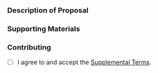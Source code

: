 ### Description of Proposal

<!--
Please put a brief synopsis of the proposal here

The proposal itself should be in the PR as a markdown file to aid annotation and feedback.
-->

### Supporting Materials

<!--
Put screenshots or other summary information here
-->

### Contributing

<!--
Please review the  [Contributing](https://graphics.pixar.com/usd/dev/contributing_to_usd.html) page in the
documentation for the Supplemental Terms that apply to this repository.
Place an X in the box when you have reviewed and agree to the Supplemental Terms.
-->
- [ ] I agree to and accept the [Supplemental Terms](https://graphics.pixar.com/usd/dev/contributing_supplemental.html).
